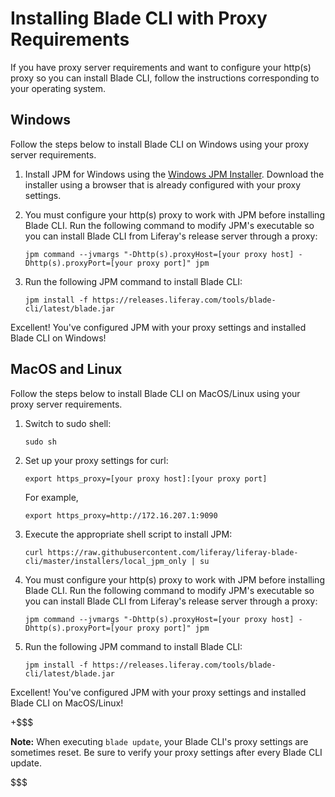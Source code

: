 # Installing Blade CLI with Proxy Requirements [](id=setting-blade-cli-proxy-requirments)

If you have proxy server requirements and want to configure your http(s) proxy
so you can install Blade CLI, follow the instructions corresponding to your
operating system.

## Windows [](id=windows)

Follow the steps below to install Blade CLI on Windows using your proxy server
requirements.

1.  Install JPM for Windows using the
    [Windows JPM Installer](http://jpm4j.org/#!/md/windows). Download the
    installer using a browser that is already configured with your proxy
    settings.

2.  You must configure your http(s) proxy to work with JPM before installing
    Blade CLI. Run the following command to modify JPM's executable so you can
    install Blade CLI from Liferay's release server through a proxy:

        jpm command --jvmargs "-Dhttp(s).proxyHost=[your proxy host] -Dhttp(s).proxyPort=[your proxy port]" jpm

3.  Run the following JPM command to install Blade CLI:

        jpm install -f https://releases.liferay.com/tools/blade-cli/latest/blade.jar

Excellent! You've configured JPM with your proxy settings and installed Blade
CLI on Windows!

## MacOS and Linux [](id=macos-and-linux)

Follow the steps below to install Blade CLI on MacOS/Linux using your proxy
server requirements.

1.  Switch to sudo shell:

        sudo sh

2.  Set up your proxy settings for curl:

        export https_proxy=[your proxy host]:[your proxy port]

    For example,

        export https_proxy=http://172.16.207.1:9090

3.  Execute the appropriate shell script to install JPM:

        curl https://raw.githubusercontent.com/liferay/liferay-blade-cli/master/installers/local_jpm_only | su

4.  You must configure your http(s) proxy to work with JPM before installing
    Blade CLI. Run the following command to modify JPM's executable so you can
    install Blade CLI from Liferay's release server through a proxy:

        jpm command --jvmargs "-Dhttp(s).proxyHost=[your proxy host] -Dhttp(s).proxyPort=[your proxy port]" jpm

5.  Run the following JPM command to install Blade CLI:

        jpm install -f https://releases.liferay.com/tools/blade-cli/latest/blade.jar

Excellent! You've configured JPM with your proxy settings and installed Blade
CLI on MacOS/Linux!

+$$$

**Note:** When executing `blade update`, your Blade CLI's proxy settings are
sometimes reset. Be sure to verify your proxy settings after every Blade CLI
update.

$$$
